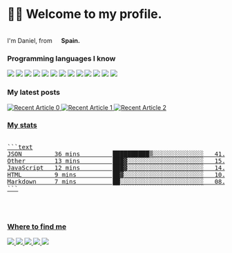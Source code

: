 <h1>👋🏻 Welcome to my profile.</h1>

<p></br> I'm Daniel, from <img src="https://www.flaticon.es/svg/static/icons/svg/323/323365.svg" width="13"/> <b>Spain.</b></p>
<h3>Programming languages I know</h3>
<p>
  <img src="https://img.shields.io/badge/HTML5-E34F26?style=for-the-badge&logo=html5&logoColor=white"/>
  <img src="https://img.shields.io/badge/CSS3-1572B6?style=for-the-badge&logo=css3&logoColor=white"/>
  <img src="https://img.shields.io/badge/JavaScript-F7DF1E?style=for-the-badge&logo=javascript&logoColor=black"/>
  <img src="https://img.shields.io/badge/Node.js-43853D?style=for-the-badge&logo=node.js&logoColor=white"/>
  <img src="https://img.shields.io/badge/Dart-0175C2?style=for-the-badge&logo=dart&logoColor=white"/>
  <img src="https://img.shields.io/badge/Markdown-000000?style=for-the-badge&logo=markdown&logoColor=white"/>
  <img src="https://img.shields.io/badge/Gatsby-663399?style=for-the-badge&logo=gatsby&logoColor=white"/>
  <img src="https://img.shields.io/badge/React-20232A?style=for-the-badge&logo=react&logoColor=61DAFB"/>
  <img src="https://img.shields.io/badge/Tailwind_CSS-38B2AC?style=for-the-badge&logo=tailwind-css&logoColor=white"/>
  <img src="https://img.shields.io/badge/Flutter-02569B?style=for-the-badge&logo=flutter&logoColor=white"/>
  <img src="https://img.shields.io/badge/Heroku-430098?style=for-the-badge&logo=heroku&logoColor=white"/>
  <img src="https://img.shields.io/badge/Google_Cloud-4285F4?style=for-the-badge&logo=google-cloud&logoColor=white"/>
  <img src="https://img.shields.io/badge/Amazon_AWS-232F3E?style=for-the-badge&logo=amazon-aws&logoColor=white"/>
</p>
<h3>My latest posts</h3>
<a target="_blank" href="https://github-readme-medium-recent-article.vercel.app/medium/@2005danielus/0"><img src="https://github-readme-medium-recent-article.vercel.app/medium/@2005danielus/0" alt="Recent Article 0"> 
<a target="_blank" href="https://github-readme-medium-recent-article.vercel.app/medium/@2005danielus/0"><img src="https://github-readme-medium-recent-article.vercel.app/medium/@2005danielus/1" alt="Recent Article 1"> 
  <a target="_blank" href="https://github-readme-medium-recent-article.vercel.app/medium/@2005danielus/0"><img src="https://github-readme-medium-recent-article.vercel.app/medium/@2005danielus/2" alt="Recent Article 2"> <br>
<h3>My stats</h3>
<pre>
<!--START_SECTION:waka-->
```text
JSON         36 mins         ██████████▒░░░░░░░░░░░░░░   41.78 % 
Other        13 mins         ███▓░░░░░░░░░░░░░░░░░░░░░   15.27 % 
JavaScript   12 mins         ███▓░░░░░░░░░░░░░░░░░░░░░   14.41 % 
HTML         9 mins          ██▓░░░░░░░░░░░░░░░░░░░░░░   10.45 % 
Markdown     7 mins          ██░░░░░░░░░░░░░░░░░░░░░░░   08.00 % 
```
<!--END_SECTION:waka-->
</pre><br>
<h3>Where to find me</h3>
<p>
  <img src="https://img.shields.io/badge/Instagram-E4405F?style=for-the-badge&logo=instagram&logoColor=white" href:"https://instagram.com/2005_danielus">
  <img src="https://img.shields.io/badge/Twitter-1DA1F2?style=for-the-badge&logo=twitter&logoColor=white" href:"https://twitter.com/2005_danielus"/>
  <img src="https://img.shields.io/badge/Reddit-FF4500?style=for-the-badge&logo=reddit&logoColor=white" href:"https://reddit.com/2005danielus"/>
  <img src="https://img.shields.io/badge/Discord-7289DA?style=for-the-badge&logo=discord&logoColor=white" href:"https://discord.com/users/396298014295195649"/>
  <img src="https://img.shields.io/badge/Medium-12100E?style=for-the-badge&logo=medium&logoColor=white" href:"https://medium.com/dglobal"/>
</p>
